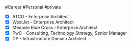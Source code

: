 #Career #Personal #private 

- [x] ATCO - Enterprise Architect
- [x] WestJet - Enterprise Architect
- [x] Medavie Blue Cross - Enterprise Architect
- [x] PwC - Consulting, Technology Strategy, Senior Manager
- [x] CP - Infrastructure Domain Architect